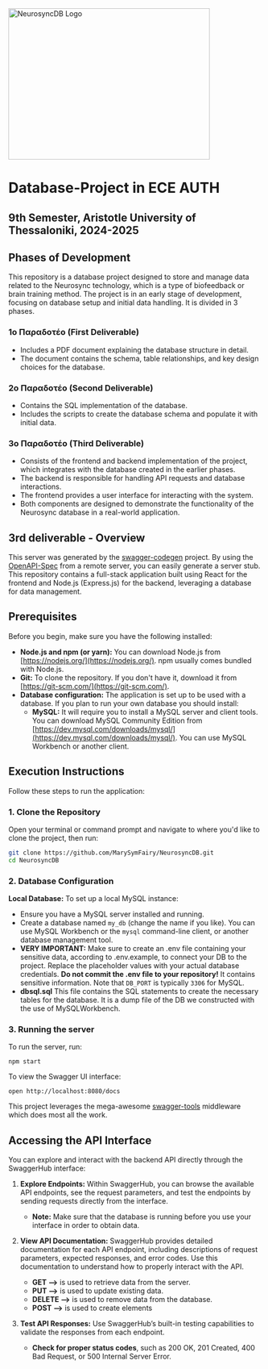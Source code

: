 <img height="300" width="400" alt="NeurosyncDB Logo" src="https://github.com/user-attachments/assets/3b2f1570-60a3-40ae-a5cf-6f557ea65228" />

# Database-Project in ECE AUTH

## 9th Semester, Aristotle University of Thessaloniki, 2024-2025

## Phases of Development
This repository is a database project designed to store and manage data related to the Neurosync technology, which is a type of biofeedback or brain training method. The project is in an early stage of development, focusing on database setup and initial data handling. It is divided in 3 phases. 

### 1ο Παραδοτέο (First Deliverable)

* Includes a PDF document explaining the database structure in detail.
* The document contains the schema, table relationships, and key design choices for the database.

### 2ο Παραδοτέο (Second Deliverable)

* Contains the SQL implementation of the database.
* Includes the scripts to create the database schema and populate it with initial data.

### 3ο Παραδοτέο (Third Deliverable)

* Consists of the frontend and backend implementation of the project, which integrates with the database created in the earlier phases.
* The backend is responsible for handling API requests and database interactions.
* The frontend provides a user interface for interacting with the system.
* Both components are designed to demonstrate the functionality of the Neurosync database in a real-world application.

## 3rd deliverable - Overview
This server was generated by the [swagger-codegen](https://github.com/swagger-api/swagger-codegen) project.  By using the [OpenAPI-Spec](https://github.com/OAI/OpenAPI-Specification) from a remote server, you can easily generate a server stub. This repository contains a full-stack application built using React for the frontend and Node.js (Express.js) for the backend, leveraging a database for data management.

## Prerequisites

Before you begin, make sure you have the following installed:

*   **Node.js and npm (or yarn):** You can download Node.js from [https://nodejs.org/](https://nodejs.org/). npm usually comes bundled with Node.js.
*   **Git:** To clone the repository. If you don't have it, download it from [https://git-scm.com/](https://git-scm.com/).
*   **Database configuration:**  The application is set up to be used with a database. If you plan to run your own database you should install:
     *   **MySQL:** It will require you to install a MySQL server and client tools. You can download MySQL Community Edition from [https://dev.mysql.com/downloads/mysql/](https://dev.mysql.com/downloads/mysql/).  You can use MySQL Workbench or another client.

## Execution Instructions

Follow these steps to run the application:

### 1. Clone the Repository

Open your terminal or command prompt and navigate to where you'd like to clone the project, then run:

   ```bash
   git clone https://github.com/MarySymFairy/NeurosyncDB.git
   cd NeurosyncDB
   ```

### 2. Database Configuration
**Local Database:** To set up a local MySQL instance:
  *   Ensure you have a MySQL server installed and running.
  *    Create a database named `my_db` (change the name if you like). You can use MySQL Workbench or the `mysql` command-line client, or another database management tool.
  *   **VERY IMPORTANT:** Make sure to create an .env file containing your sensitive data, according to .env.example, to connect your DB to the project.
    Replace the placeholder values with your actual database credentials.  **Do not commit the .env file to your repository!** It contains sensitive information. Note that `DB_PORT` is typically `3306` for MySQL.
  *  **dbsql.sql** This file contains the SQL statements to create the necessary tables for the database. It is a dump file of the DB we constructed with the use of MySQLWorkbench.

### 3. Running the server
To run the server, run:

```
npm start
```

To view the Swagger UI interface:

```
open http://localhost:8080/docs
```

This project leverages the mega-awesome [swagger-tools](https://github.com/apigee-127/swagger-tools) middleware which does most all the work.

## Accessing the API Interface

You can explore and interact with the backend API directly through the SwaggerHub interface:
1. **Explore Endpoints:** Within SwaggerHub, you can browse the available API endpoints, see the request parameters, and test the endpoints by sending requests directly from the interface.
    * **Note:** Make sure that the database is running before you use your interface in order to obtain data.
2. **View API Documentation:**
SwaggerHub provides detailed documentation for each API endpoint, including descriptions of request parameters, expected responses, and error codes. Use this documentation to understand how to properly interact with the API.

    * **GET -->** is used to retrieve data from the server.
    * **PUT -->** is used to update existing data.
    * **DELETE -->** is used to remove data from the database.
    * **POST -->** is used to create elements
3. **Test API Responses:**
Use SwaggerHub’s built-in testing capabilities to validate the responses from each endpoint.

    * **Check for proper status codes**, such as 200 OK, 201 Created, 400 Bad Request, or 500 Internal Server Error.
